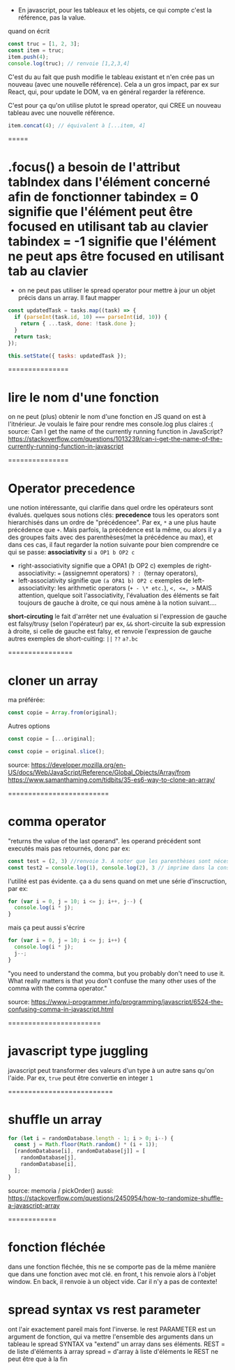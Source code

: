 - En javascript, pour les tableaux et les objets, ce qui compte c'est la référence, pas la value.

quand on écrit

```javascript
const truc = [1, 2, 3];
const item = truc;
item.push(4);
console.log(truc); // renvoie [1,2,3,4]
```

C'est du au fait que push modifie le tableau existant et n'en crée pas un nouveau (avec une nouvelle référence). Cela a un gros impact, par ex sur React, qui, pour update le DOM, va en général regarder la référence.

C'est pour ça qu'on utilise plutot le spread operator, qui CREE un nouveau tableau avec une nouvelle référence.

```javascript
item.concat(4); // équivalent à [...item, 4]
```

=====

.focus() a besoin de l'attribut tabIndex dans l'élément concerné afin de fonctionner
tabindex = 0 signifie que l'élément peut être focused en utilisant tab au clavier
tabindex = -1 signifie que l'élément ne peut aps être focused en utilisant tab au clavier
=====

- on ne peut pas utiliser le spread operator pour mettre à jour un objet précis dans un array.
  Il faut mapper

```javascript
const updatedTask = tasks.map((task) => {
  if (parseInt(task.id, 10) === parseInt(id, 10)) {
    return { ...task, done: !task.done };
  }
  return task;
});

this.setState({ tasks: updatedTask });
```

===============

# lire le nom d'une fonction

on ne peut (plus) obtenir le nom d'une fonction en JS quand on est à l'itnérieur.
Je voulais le faire pour rendre mes console.log plus claires :(
source: Can I get the name of the currently running function in JavaScript?https://stackoverflow.com/questions/1013239/can-i-get-the-name-of-the-currently-running-function-in-javascript

===============

# Operator precedence

une notion intéressante, qui clarifie dans quel ordre les opérateurs sont évalués.
quelques sous notions clés:
**precedence**
tous les operators sont hierarchisés dans un ordre de "précédencee". Par ex, `*` a une plus haute précédence que `+`.
Mais parfois, la précédence est la même, ou alors il y a des groupes faits avec des parenthèses(met la précédence au max), et dans ces cas, il faut regarder la notion suivante pour bien comprendre ce qui se passe:
**associativity**
si `a OP1 b OP2 c`

- right-associativity signifie que a OPA1 (b OP2 c)
  exemples de right-associativity: `=` (assignemnt operators) `? : `(ternay operators),
- left-associativity signifie que `(a OPA1 b) OP2 c`
  exemples de left-associativity: les arithmetic operators (`+ - \* etc.`), `<, <=, >`
  MAIS attention, quelque soit l'associativity, l'évaluation des éléments se fait toujours de gauche à droite, ce qui nous amène à la notion suivant....

**short-circuting**
le fait d'arrêter net une évaluation si l'expression de gauche est falsy/trusy (selon l'opérateur)
par ex, `&&` short-circuite la sub expression à droite, si celle de gauche est falsy, et renvoie l'expression de gauche
autres exemples de short-cuiting: `||` `??` `a?.bc`

================

# cloner un array

ma préférée:

```javascript
const copie = Array.from(original);
```

Autres options

```javascript
const copie = [...original];
```

```javascript
const copie = original.slice();
```

source: https://developer.mozilla.org/en-US/docs/Web/JavaScript/Reference/Global_Objects/Array/from
https://www.samanthaming.com/tidbits/35-es6-way-to-clone-an-array/

=========================

# comma operator

"returns the value of the last operand". les operand précédent sont executés mais pas retournés, donc par ex:

```javascript
const test = (2, 3) //renvoie 3. A noter que les parenthèses sont nécessaire, car le comma a la precedence la plus faible!! sans parenthèse, const test = 2
const test2 = console.log(1), console.log(2), 3 // imprime dans la console 1 puis 2. test2 Retourne 3
```

l'utilité est pas évidente. ça a du sens quand on met une série d'inscruction, par ex:

```javascript
for (var i = 0, j = 10; i <= j; i++, j--) {
  console.log(i * j);
}
```

mais ça peut aussi s'écrire

```javascript
for (var i = 0, j = 10; i <= j; i++) {
  console.log(i * j);
  j--;
}
```

"you need to understand the comma, but you probably don't need to use it. What really matters is that you don't confuse the many other uses of the comma with the comma operator."

source: https://www.i-programmer.info/programming/javascript/6524-the-confusing-comma-in-javascript.html

=======================

# javascript type juggling

javascript peut transformer des valeurs d'un type à un autre sans qu'on l'aide.
Par ex, `true` peut être convertie en integer `1`

==========================

# shuffle un array

```javascript
for (let i = randomDatabase.length - 1; i > 0; i--) {
  const j = Math.floor(Math.random() * (i + 1));
  [randomDatabase[i], randomDatabase[j]] = [
    randomDatabase[j],
    randomDatabase[i],
  ];
}
```

source: memoria / pickOrder()
aussi: https://stackoverflow.com/questions/2450954/how-to-randomize-shuffle-a-javascript-array

============

# fonction fléchée

dans une fonction fléchée, this ne se comporte pas de la même manière que dans une fonction avec mot clé.
en front, t his renvoie alors à l'objet window. En back, il renvoie à un object vide.
Car il n'y a pas de contexte!

# spread syntax vs rest parameter

ont l'air exactement pareil mais font l'inverse.
le rest PARAMETER est un argument de fonction, qui va mettre l'ensemble des arguments dans un tableau
le spread SYNTAX va "extend" un array dans ses éléments.
REST = de liste d'éléments à array
spread = d'array à liste d'éléments
le REST ne peut être que à la fin
